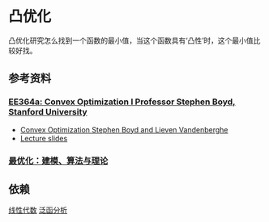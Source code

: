 # 凸优化

凸优化研究怎么找到一个函数的最小值，当这个函数具有‘凸性’时，这个最小值比较好找。

## 参考资料

### [EE364a: Convex Optimization I Professor Stephen Boyd, Stanford University](https://stanford.edu/~boyd/cvxbook/)

- [Convex Optimization Stephen Boyd and Lieven Vandenberghe](https://stanford.edu/~boyd/cvxbook/bv_cvxbook.pdf)
- [Lecture slides](https://stanford.edu/~boyd/cvxbook/bv_cvxslides.pdf)

### [最优化：建模、算法与理论](../Library/最优化-建模、算法与理论(第二版).pdf)

## 依赖

[线性代数](../LinearAlgebra/index.md)
[泛函分析](../FunctionalAnalysis/index.md)